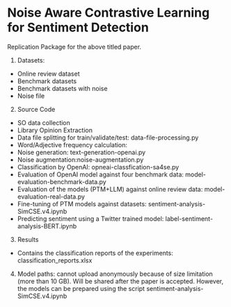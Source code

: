 # Noise Aware Contrastive Learning for Sentiment Detection
Replication Package for the above titled paper.

1. Datasets:
- Online review dataset
- Benchmark datasets
- Benchmark datasets with noise
- Noise file
2. Source Code
- SO data collection
- Library Opinion Extraction
- Data file splitting for train/validate/test: data-file-processing.py
- Word/Adjective frequency calculation: 
- Noise generation: text-generation-openai.py
- Noise augmentation:noise-augmentation.py
- Classification by OpenAI: opneai-classfication-sa4se.py
- Evaluation of OpenAI model against four benchmark data: model-evaluation-benchmark-data.py
- Evaluation of the models (PTM+LLM) against online review data: model-evaluation-real-data.py
- Fine-tuning of PTM models against datasets: sentiment-analysis-SimCSE.v4.ipynb
- Predicting sentiment using a Twitter trained model: label-sentiment-analysis-BERT.ipynb
3. Results
- Contains the classification reports of the experiments: classification_reports.xlsx
4. Model paths: cannot upload anonymously because of size limitation (more than 10 GB). Will be shared after the paper is accepted. However, the models can be prepared using the script sentiment-analysis-SimCSE.v4.ipynb

